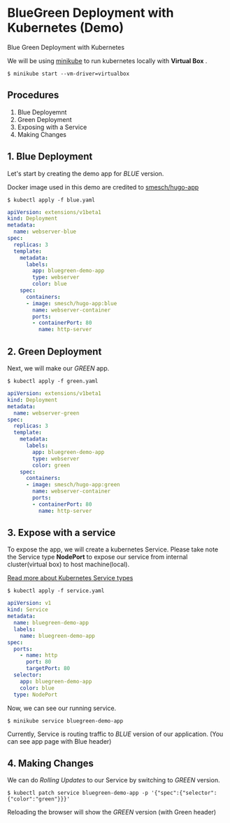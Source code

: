 # BlueGreen Deployment with Kubernetes (Demo)
Blue Green Deployment with Kubernetes

We will be using [minikube](https://kubernetes.io/docs/tutorials/stateless-application/hello-minikube/) to run kubernetes locally with **Virtual Box** .

```$ minikube start --vm-driver=virtualbox```

## Procedures
1. Blue Deployemnt
1. Green Deployment
1. Exposing with a Service
1. Making Changes

## 1. Blue Deployment

Let's start by creating the demo app for *BLUE* version.

Docker image used in this demo are credited to [smesch/hugo-app](https://hub.docker.com/r/smesch/hugo-app/tags/)

```$ kubectl apply -f blue.yaml```

```yaml
apiVersion: extensions/v1beta1
kind: Deployment
metadata:
  name: webserver-blue
spec:
  replicas: 3
  template:
    metadata:
      labels:
        app: bluegreen-demo-app
        type: webserver
        color: blue
    spec:
      containers:
      - image: smesch/hugo-app:blue
        name: webserver-container
        ports:
        - containerPort: 80
          name: http-server
```

## 2. Green Deployment

Next, we will make our *GREEN* app.

```$ kubectl apply -f green.yaml```

```yaml
apiVersion: extensions/v1beta1
kind: Deployment
metadata:
  name: webserver-green
spec:
  replicas: 3
  template:
    metadata:
      labels:
        app: bluegreen-demo-app
        type: webserver
        color: green
    spec:
      containers:
      - image: smesch/hugo-app:green
        name: webserver-container
        ports:
        - containerPort: 80
          name: http-server
```

## 3. Expose with a service

To expose the app, we will create a kubernetes Service.
Please take note the Service type **NodePort** to expose our service from internal cluster(virtual box) to host machine(local). 

[Read more about Kubernetes Service types](https://kubernetes.io/docs/concepts/services-networking/service/#publishing-services---service-types)

```$ kubectl apply -f service.yaml```

```yaml
apiVersion: v1
kind: Service
metadata: 
  name: bluegreen-demo-app
  labels: 
    name: bluegreen-demo-app
spec:
  ports:
    - name: http
      port: 80
      targetPort: 80
  selector: 
    app: bluegreen-demo-app
    color: blue
  type: NodePort
```

Now, we can see our running service.

```$ minikube service bluegreen-demo-app```

Currently, Service is routing traffic to *BLUE* version of our application. (You can see app page with Blue header)

## 4. Making Changes

We can do *Rolling Updates* to our Service by switching to *GREEN* version.

```$ kubectl patch service bluegreen-demo-app -p '{"spec":{"selector":{"color":"green"}}}' ```

Reloading the browser will show the *GREEN* version (with Green header)
